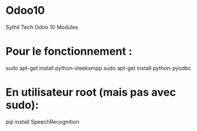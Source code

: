 # Odoo10
Sythil Tech Odoo 10 Modules

# Pour le fonctionnement :
sudo apt-get install python-sleekxmpp
sudo apt-get install python-pyodbc

# En utilisateur root (mais pas avec sudo):
pip install SpeechRecognition
